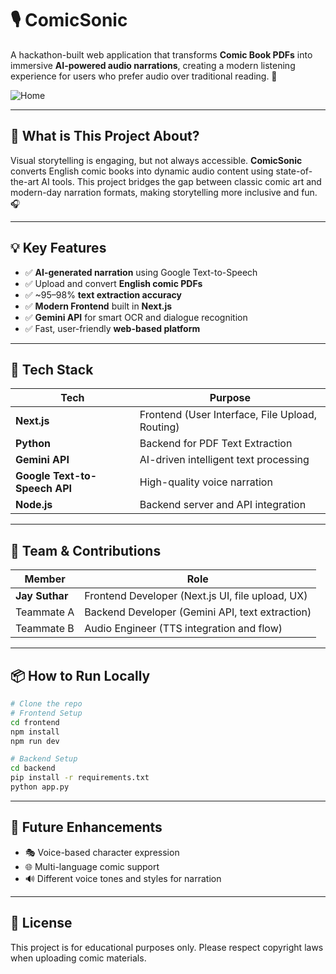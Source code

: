 # 🎙️ ComicSonic

A hackathon-built web application that transforms **Comic Book PDFs** into immersive **AI-powered audio narrations**, creating a modern listening experience for users who prefer audio over traditional reading. 🚀

![Home](https://github.com/user-attachments/assets/94581c91-8a31-4401-880b-467c31a0da83)

---

## 📖 What is This Project About?

Visual storytelling is engaging, but not always accessible. **ComicSonic** converts English comic books into dynamic audio content using state-of-the-art AI tools. This project bridges the gap between classic comic art and modern-day narration formats, making storytelling more inclusive and fun. 🎧

---

## 💡 Key Features

- ✅ **AI-generated narration** using Google Text-to-Speech
- ✅ Upload and convert **English comic PDFs**
- ✅ ~95–98% **text extraction accuracy**
- ✅ **Modern Frontend** built in **Next.js**
- ✅ **Gemini API** for smart OCR and dialogue recognition
- ✅ Fast, user-friendly **web-based platform**

---

## 🧩 Tech Stack

| Tech | Purpose |
|------|---------|
| **Next.js** | Frontend (User Interface, File Upload, Routing) |
| **Python** | Backend for PDF Text Extraction |
| **Gemini API** | AI-driven intelligent text processing |
| **Google Text-to-Speech API** | High-quality voice narration |
| **Node.js** | Backend server and API integration |

---

## 👥 Team & Contributions

| Member | Role |
|--------|------|
| **Jay Suthar** | Frontend Developer (Next.js UI, file upload, UX) |
| Teammate A | Backend Developer (Gemini API, text extraction) |
| Teammate B | Audio Engineer (TTS integration and flow) |

---

## 📦 How to Run Locally

```bash
# Clone the repo
# Frontend Setup
cd frontend
npm install
npm run dev

# Backend Setup
cd backend
pip install -r requirements.txt
python app.py
```

---

## 🚀 Future Enhancements

- 🎭 Voice-based character expression
- 🌐 Multi-language comic support
- 🔊 Different voice tones and styles for narration

---

## 📜 License

This project is for educational purposes only. Please respect copyright laws when uploading comic materials.
